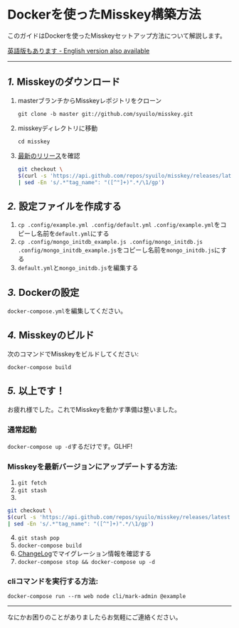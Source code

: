 Dockerを使ったMisskey構築方法
================================================================

このガイドはDockerを使ったMisskeyセットアップ方法について解説します。

[英語版もあります - English version also available](./docker.en.md)

----------------------------------------------------------------

*1.* Misskeyのダウンロード
----------------------------------------------------------------
1. masterブランチからMisskeyレポジトリをクローン

	`git clone -b master git://github.com/syuilo/misskey.git`

2. misskeyディレクトリに移動

	`cd misskey`

3. [最新のリリース](https://github.com/syuilo/misskey/releases/latest)を確認

   ```bash
   git checkout \
   $(curl -s 'https://api.github.com/repos/syuilo/misskey/releases/latest' \
   | sed -En 's/.*"tag_name": "([^"]+)".*/\1/gp')
   ```

*2.* 設定ファイルを作成する
----------------------------------------------------------------
1. `cp .config/example.yml .config/default.yml` `.config/example.yml`をコピーし名前を`default.yml`にする
2. `cp .config/mongo_initdb_example.js .config/mongo_initdb.js` `.config/mongo_initdb_example.js`をコピーし名前を`mongo_initdb.js`にする
3. `default.yml`と`mongo_initdb.js`を編集する

*3.* Dockerの設定
----------------------------------------------------------------
`docker-compose.yml`を編集してください。

*4.* Misskeyのビルド
----------------------------------------------------------------
次のコマンドでMisskeyをビルドしてください:

`docker-compose build`

*5.* 以上です！
----------------------------------------------------------------
お疲れ様でした。これでMisskeyを動かす準備は整いました。

### 通常起動
`docker-compose up -d`するだけです。GLHF!

### Misskeyを最新バージョンにアップデートする方法:
1. `git fetch`
2. `git stash`
3. 

   ```bash
   git checkout \
   $(curl -s 'https://api.github.com/repos/syuilo/misskey/releases/latest' \
   | sed -En 's/.*"tag_name": "([^"]+)".*/\1/gp')
   ```
4. `git stash pop`
5. `docker-compose build`
6. [ChangeLog](../CHANGELOG.md)でマイグレーション情報を確認する
7. `docker-compose stop && docker-compose up -d`

### cliコマンドを実行する方法:

`docker-compose run --rm web node cli/mark-admin @example`

----------------------------------------------------------------

なにかお困りのことがありましたらお気軽にご連絡ください。
